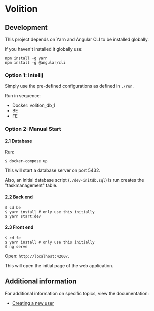 # Volition

## Development

This project depends on Yarn and Angular CLI to be installed globally.

If you haven't installed it globally use:

```shell
npm install -g yarn
npm install -g @angular/cli
```

### Option 1: Intellij

Simply use the pre-defined configurations as defined in `./run`.

Run in sequence:
- Docker: volition_db_1
- BE
- FE

### Option 2: Manual Start

#### 2.1 Database

Run:

```shell
$ docker-compose up
```

This will start a database server on port 5432. 

Also, an initial database script (`./dev-initdb.sql`) is run creates the "taskmanagement" table.

#### 2.2 Back end

```shell
$ cd be
$ yarn install # only use this initially
$ yarn start:dev
```

#### 2.3 Front end

```shell
$ cd fe
$ yarn install # only use this initially
$ ng serve
```

Open: `http://localhost:4200/`.

This will open the initial page of the web application. 

## Additional information

For additional information on specific topics, view the documentation:

- [Creating a new user](./docs/new_user.md)
